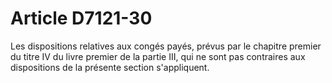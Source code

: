 # Article D7121-30

  
Les dispositions relatives aux congés payés, prévus par le chapitre premier du titre IV du livre premier de la partie III, qui ne sont pas contraires aux dispositions de la présente section s'appliquent.